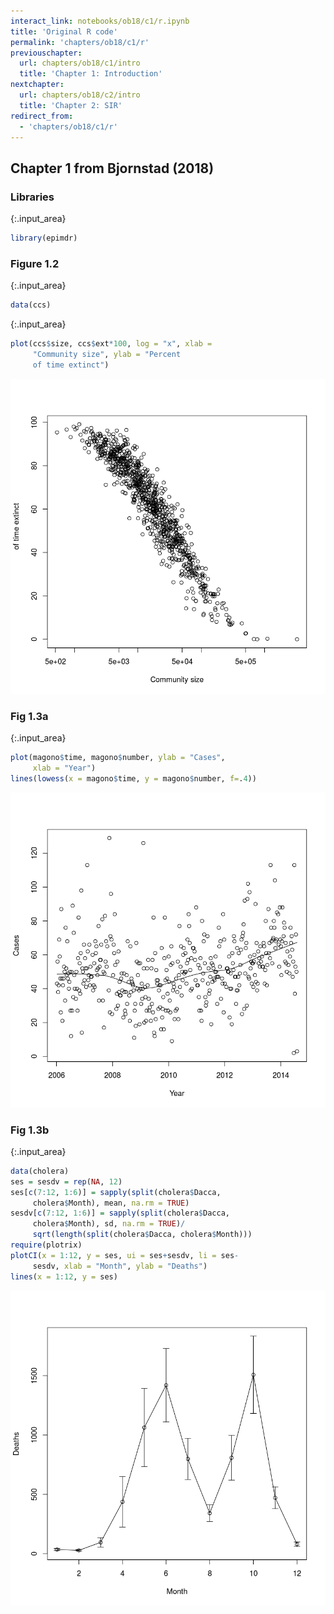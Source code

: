 ```yaml
---
interact_link: notebooks/ob18/c1/r.ipynb
title: 'Original R code'
permalink: 'chapters/ob18/c1/r'
previouschapter:
  url: chapters/ob18/c1/intro
  title: 'Chapter 1: Introduction'
nextchapter:
  url: chapters/ob18/c2/intro
  title: 'Chapter 2: SIR'
redirect_from:
  - 'chapters/ob18/c1/r'
---
```


## Chapter 1 from Bjornstad (2018)

### Libraries


{:.input_area}
```R
library(epimdr)
```

### Figure 1.2


{:.input_area}
```R
data(ccs)
```


{:.input_area}
```R
plot(ccs$size, ccs$ext*100, log = "x", xlab =
     "Community size", ylab = "Percent 
     of time extinct")
```


![png](../../../images/chapters/ob18/c1/r_5_0.png)


### Fig 1.3a


{:.input_area}
```R
plot(magono$time, magono$number, ylab = "Cases", 
     xlab = "Year")
lines(lowess(x = magono$time, y = magono$number, f=.4))
```


![png](../../../images/chapters/ob18/c1/r_7_0.png)


### Fig 1.3b


{:.input_area}
```R
data(cholera)
ses = sesdv = rep(NA, 12)
ses[c(7:12, 1:6)] = sapply(split(cholera$Dacca, 
     cholera$Month), mean, na.rm = TRUE)
sesdv[c(7:12, 1:6)] = sapply(split(cholera$Dacca, 
     cholera$Month), sd, na.rm = TRUE)/
     sqrt(length(split(cholera$Dacca, cholera$Month)))
require(plotrix)
plotCI(x = 1:12, y = ses, ui = ses+sesdv, li = ses-
     sesdv, xlab = "Month", ylab = "Deaths")
lines(x = 1:12, y = ses)
```


![png](../../../images/chapters/ob18/c1/r_9_0.png)

